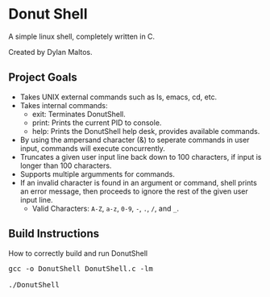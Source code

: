 # Donut Shell 

A simple linux shell, completely written in C.

Created by Dylan Maltos.

## Project Goals
* Takes UNIX external commands such as ls, emacs, cd, etc.
* Takes internal commands:
  - exit: Terminates DonutShell.
  - print: Prints the current PID to console.
  - help: Prints the DonutShell help desk, provides available commands.
* By using the ampersand character (&) to seperate commands in user input, commands will execute concurrently.
* Truncates a given user input line back down to 100 characters, if input is longer than 100 characters.
* Supports multiple argumments for commands.
* If an invalid character is found in an argument or command, shell prints an error message, then proceeds to ignore the rest of the given user input line.
  - Valid Characters: `A-Z`, `a-z`, `0-9`, `-`, `.`, `/`, and `_`.

## Build Instructions
How to correctly build and run DonutShell
<pre>
gcc -o DonutShell DonutShell.c -lm

./DonutShell
</pre>
